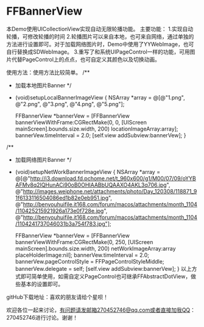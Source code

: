 # FFBannerView

本Demo使用UICollectionView实现自动无限轮播功能。
主要功能：
1.实现自动轮播，可修改轮播的时间
2.轮播图片可以来自本地，也可来自网络，通过单独的方法进行设置即可。对于加载网络图片时，Demo中使用了YYWebImage，也可自行替换成SDWebImage。
3.重写了和系统UIPageControl一样的功能，可用图片代替PageControl上的点点，也可自定义其颜色以及切换动画。

使用方法：使用方法比较简单。
/**
 *  加载本地图片Banner
 */
- (void)setupLocalBannerImageView
{
    NSArray *array = @[@"1.png", @"2.png", @"3.png", @"4.png", @"5.png"];
    
    FFBannerView *bannerVew = [FFBannerView bannerViewWithFrame:CGRectMake(0, 0, [UIScreen mainScreen].bounds.size.width, 200) locationImageArray:array];
    bannerVew.timeInterval = 2.0;
    [self.view addSubview:bannerVew];
}

/**
 *  加载网络图片Banner
 */
- (void)setupNetWorkBannerImageView
{
    NSArray *array = @[@"http://i3.download.fd.pchome.net/t_960x600/g1/M00/07/09/oYYBAFMv8q2IQHunACi90oB0OHIAABbUQAAXO4AKL3q706.jpg",
                       @"http://images.weiphone.net/attachments/photo/Day_120308/118871_91f6133116504086ed1b82e0eb951.jpg",
                       @"http://benyouhuifile.it168.com/forum/macos/attachments/month_1104/110425215921926a173e0f728e.jpg",
                       @"http://benyouhuifile.it168.com/forum/macos/attachments/month_1104/1104241737046031b3a754f783.jpg"];
    
    FFBannerView *bannerVew = [FFBannerView bannerViewWithFrame:CGRectMake(0, 250, [UIScreen mainScreen].bounds.size.width, 200) netWorkImageArray:array placeHolderImage:nil];
    bannerVew.timeInterval = 2.0;
    bannerVew.pageControlStyle = FFPageControlStyleMiddle;
    bannerVew.delegate = self;
    [self.view addSubview:bannerVew];
}
以上方式即可简单使用，如需自定义PageControl也可继承FFAbstractDotView，做些基本的设置即可。

gitHub下载地址：喜欢的朋友请给个星呗！

欢迎各位一起来讨论，有问题请发邮箱270452746@qq.com或者直接加我QQ：270452746进行讨论。谢谢！
